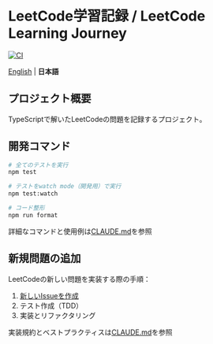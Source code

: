 # LeetCode学習記録 / LeetCode Learning Journey

[![CI](https://github.com/minamizawa-git/leetcode-typescript/actions/workflows/main.yml/badge.svg)](https://github.com/minamizawa-git/leetcode-typescript/actions/workflows/main.yml)

[English](./README.en.md) | **日本語**

## プロジェクト概要

TypeScriptで解いたLeetCodeの問題を記録するプロジェクト。

## 開発コマンド

```bash
# 全てのテストを実行
npm test

# テストをwatch mode（開発用）で実行
npm test:watch

# コード整形
npm run format
```

詳細なコマンドと使用例は[CLAUDE.md](./CLAUDE.md#essential-commands)を参照

## 新規問題の追加

LeetCodeの新しい問題を実装する際の手順：

1. [新しいIssueを作成](https://github.com/minamizawa-git/leetcode-typescript/issues/new?template=new-problem.yml)
2. テスト作成（TDD）
3. 実装とリファクタリング

実装規約とベストプラクティスは[CLAUDE.md](./CLAUDE.md#project-structure)を参照
